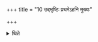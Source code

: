 +++
title = "10 उद्भृष्टिः प्रथमेऽहनि मुख्यः"

+++

<details><summary>थिते</summary>

उद्भृष्टिः प्रथमेऽहनि मुख्यः १०
</details>

